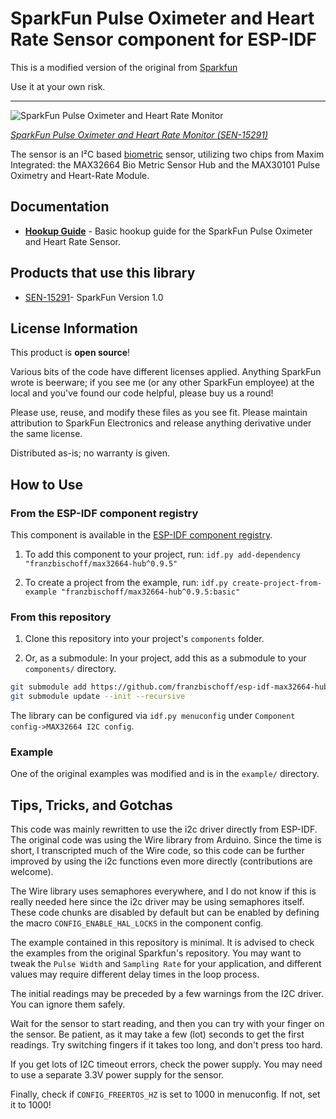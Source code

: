 # SparkFun Pulse Oximeter and Heart Rate Sensor component for ESP-IDF

This is a modified version of the original from [Sparkfun](https://github.com/sparkfun/SparkFun_Bio_Sensor_Hub_Library)

Use it at your own risk.

---

![SparkFun Pulse Oximeter and Heart Rate Monitor](https://cdn.sparkfun.com/assets/parts/1/3/6/6/4/15219-SparkFun_Pulse_Oximeter_and_Heart_Rate_Sensor_-_MAX30101__Qwiic_-01.jpg)

[_SparkFun Pulse Oximeter and Heart Rate Monitor (SEN-15291)_](https://www.sparkfun.com/products/15219)

The sensor is an I&sup2;C based [biometric](https://en.wikipedia.org/wiki/Biometrics) sensor, utilizing two chips from
Maxim Integrated: the MAX32664 Bio Metric Sensor Hub and the MAX30101 Pulse Oximetry and Heart-Rate Module.

## Documentation

- **[Hookup Guide](https://learn.sparkfun.com/tutorials/sparkfun-pulse-oximeter-and-heart-rate-monitor-hookup-guide)** -
  Basic hookup guide for the SparkFun Pulse Oximeter and Heart Rate Sensor.

## Products that use this library

- [SEN-15291](https://www.sparkfun.com/products/15219)- SparkFun Version 1.0

## License Information

This product is **open source**!

Various bits of the code have different licenses applied. Anything SparkFun wrote is beerware; if you see me (or any
other SparkFun employee) at the local and you've found our code helpful, please buy us a round!

Please use, reuse, and modify these files as you see fit. Please maintain attribution to SparkFun Electronics and
release anything derivative under the same license.

Distributed as-is; no warranty is given.

## How to Use

### From the ESP-IDF component registry

This component is available in the [ESP-IDF component registry](https://components.espressif.com/components/franzbischoff/max32664-hub).

1. To add this component to your project, run: `idf.py add-dependency "franzbischoff/max32664-hub^0.9.5"`

2. To create a project from the example, run: `idf.py create-project-from-example "franzbischoff/max32664-hub^0.9.5:basic"`

### From this repository

1. Clone this repository into your project's `components` folder.

2. Or, as a submodule: In your project, add this as a submodule to your `components/` directory.

```bash
git submodule add https://github.com/franzbischoff/esp-idf-max32664-hub
git submodule update --init --recursive
```

The library can be configured via `idf.py menuconfig` under `Component config->MAX32664 I2C config`.

### Example

One of the original examples was modified and is in the `example/` directory.

## Tips, Tricks, and Gotchas

This code was mainly rewritten to use the i2c driver directly from ESP-IDF. The original code was using the Wire library
from Arduino. Since the time is short, I transcripted much of the Wire code, so this code can be further improved by
using the i2c functions even more directly (contributions are welcome).

The Wire library uses semaphores everywhere, and I do not know if this is really needed here since the i2c driver may be
using semaphores itself. These code chunks are disabled by default but can be enabled by defining the macro
`CONFIG_ENABLE_HAL_LOCKS` in the component config.

The example contained in this repository is minimal. It is advised to check the examples from the original Sparkfun's
repository. You may want to tweak the `Pulse Width` and `Sampling Rate` for your application, and different values may
require different delay times in the loop process.

The initial readings may be preceded by a few warnings from the I2C driver. You can ignore them safely.

Wait for the sensor to start reading, and then you can try with your finger on the sensor. Be patient, as it may take a
few (lot) seconds to get the first readings. Try switching fingers if it takes too long, and don't press too hard.

If you get lots of I2C timeout errors, check the power supply. You may need to use a separate 3.3V power supply for the
sensor.

Finally, check if `CONFIG_FREERTOS_HZ` is set to 1000 in menuconfig. If not, set it to 1000!
